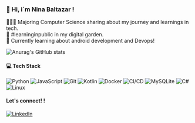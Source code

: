 ### 👋 Hi, i´m Nina Baltazar !
👩🏻‍💻 Majoring Computer Science sharing about my journey and learnings in tech.<br/>
🌷 #learninginpublic in my digital garden.<br/>
💭 Currently learning about android development and Devops!<br/>

![Anurag's GitHub stats](https://github-readme-stats.vercel.app/api?username=NinaBaltazar&theme=jolly&showicons=true)

#### 💻 Tech Stack

![Python](https://img.shields.io/badge/-Python-6A5ACD?style=flat&logo=python) 
![JavaScript](https://img.shields.io/badge/-JavaScript-FF1493?style=flat&logo=javascript) 
![Git](https://img.shields.io/badge/-Git-4B0082?style=flat&logo=git)
![Kotlin](https://img.shields.io/badge/-Kotlin-DAB6FC?style=flat&logo=kotlin)
![Docker](https://img.shields.io/badge/-Docker-0db7ed?style=flat&logo=docker)
![CI/CD](https://img.shields.io/badge/-CI%2FCD-6A5ACD?style=flat&logo=githubactions&logoColor=white)
![MySQLite](https://img.shields.io/badge/-SQLite-07405E?style=flat&logo=sqlite&logoColor=white)
![C#](https://img.shields.io/badge/-C%23-239120?style=flat&logo=c-sharp&logoColor=white)
![Linux](https://img.shields.io/badge/-Linux-FCC624?style=flat&logo=linux&logoColor=black)


#### Let's connect! !
[![LinkedIn](https://img.shields.io/badge/-LinkedIn-0A66C2?style=flat&logo=Linkedin)](https://www.linkedin.com/in/ninafbaltazar/) 



